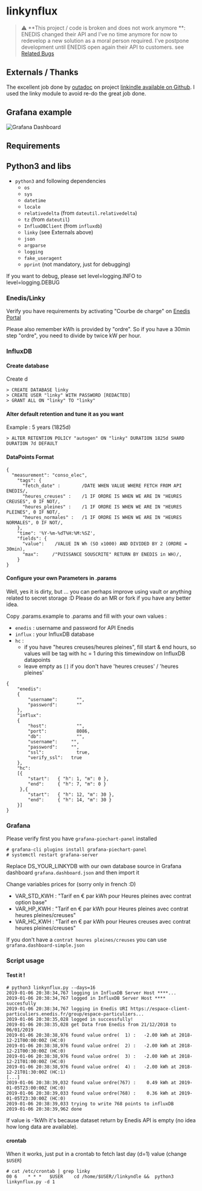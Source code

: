 # linkynflux

> :warning: **This project / code is broken and does not work anymore **: ENEDIS changed their API and I've no time anymore for now to redevelop a new solution as a moral person required. I've postpone development until ENEDIS open again their API to customers. see [Related Bugs](https://github.com/beufanet/linkyndle/issues/28)

## Externals / Thanks

The excellent job done by [outadoc](https://github.com/outadoc/) on project [linkindle available on Github](https://github.com/outadoc/linkindle). I used the linky module to avoid re-do the great job done.

## Grafana example

![Grafana Dashboard](https://raw.githubusercontent.com/beufanet/linkyndle/master/grafana.png)

## Requirements

## Python3 and libs

- `python3` and following dependencies
  - `os`
  - `sys`
  - `datetime`
  - `locale`
  - `relativedelta` (from `dateutil.relativedelta`)
  - `tz` (from `dateutil`)
  - `InfluxDBClient` (from `influxdb`)
  - `linky` (see Externals above)
  - `json`
  - `argparse`
  - `logging`
  - `fake_useragent`
  - `pprint` (not mandatory, just for debugging)

If you want to debug, please set level=logging.INFO to level=logging.DEBUG

### Enedis/Linky

Verify you have requirements by activating "Courbe de charge" on [Enedis Portal](https://espace-client-particuliers.enedis.fr/group/espace-particuliers/courbe-de-charge)

Please also remember kWh is provided by "ordre". So if you have a 30min step "ordre", you need to divide by twice kW per hour.

### InfluxDB

#### Create database

Create d
```
> CREATE DATABASE linky
> CREATE USER "linky" WITH PASSWORD [REDACTED]
> GRANT ALL ON "linky" TO "linky"
```

#### Alter default retention and tune it as you want

Example : 5 years (1825d)
```
> ALTER RETENTION POLICY "autogen" ON "linky" DURATION 1825d SHARD DURATION 7d DEFAULT
```

#### DataPoints Format

```
{
  "measurement": "conso_elec",
    "tags": {
      "fetch_date" :        /DATE WHEN VALUE WHERE FETCH FROM API ENEDIS/,
      "heures_creuses" :    /1 IF ORDRE IS WHEN WE ARE IN "HEURES CREUSES", 0 IF NOT/,
      "heures_pleines" :    /1 IF ORDRE IS WHEN WE ARE IN "HEURES PLEINES", 0 IF NOT/,
      "heures_normales" :   /1 IF ORDRE IS WHEN WE ARE IN "HEURES NORMALES", 0 IF NOT/,
    },
    "time": '%Y-%m-%dT%H:%M:%SZ',
    "fields": {
      "value":    /VALUE IN Wh (SO x1000) AND DIVIDED BY 2 (ORDRE = 30min),
      "max":     /"PUISSANCE SOUSCRITE" RETURN BY ENEDIS in WH)/,
    }
}
```

#### Configure your own Parameters in .params

Well, yes it is dirty, but ... you can perhaps improve using vault or anything related to secret storage :D Please do an MR or fork if you have any better idea.

Copy .params.example to .params and fill with your own values :

- `enedis` : username and password for API Enedis
- `influx` : your InfluxDB database
- `hc` :
  - if you have "heures creuses/heures pleines", fill start & end hours, so values will be tag with hc = 1 during this timewindow on InfluxDB datapoints
  - leave empty as `[]` if you don't have 'heures creuses' / 'heures pleines'

```
{
    "enedis":
    {
        "username": 	  "",
        "password": 	  ""
    },
    "influx":
    {
        "host": 	      "",
        "port": 	      8086,
        "db": 		      "",
        "username":     "",
        "password":     "",
        "ssl":		      true,
        "verify_ssl": 	true
    },
    "hc":
    [{
        "start":   { "h": 1, "m": 0 },
        "end":     { "h": 7, "m": 0 }
     },{
        "start":   { "h": 12, "m": 30 },
        "end":     { "h": 14, "m": 30 }
    }]
}
```


### Grafana

Please verify first you have `grafana-piechart-panel` installed

```
# grafana-cli plugins install grafana-piechart-panel
# systemctl restart grafana-server
```

Replace DS_YOUR_LINKYDB with our own database source in Grafana dashboard `grafana.dashboard.json` and then import it

Change variables prices for (sorry only in french :D)
- VAR_STD_KWH : "Tarif en € par kWh pour Heures pleines avec contrat option base"
- VAR_HP_KWH : "Tarif en € par kWh pour Heures pleines avec contrat heures pleines/creuses"
- VAR_HC_KWH : "Tarif en € par kWh pour Heures creuses avec contrat heures pleines/creuses"

If you don't have a `contrat heures pleines/creuses` you can use `grafana.dashboard-simple.json`

### Script usage

#### Test it !

```
# python3 linkynflux.py --days=16
2019-01-06 20:38:34,767 logging in InfluxDB Server Host ****...
2019-01-06 20:38:34,767 logged in InfluxDB Server Host **** succesfully
2019-01-06 20:38:34,767 logging in Enedis URI https://espace-client-particuliers.enedis.fr/group/espace-particuliers...
2019-01-06 20:38:35,028 logged in successfully!
2019-01-06 20:38:35,028 get Data from Enedis from 21/12/2018 to 06/01/2019
2019-01-06 20:38:38,976 found value ordre(  1) :   -2.00 kWh at 2018-12-21T00:00:00Z (HC:0)
2019-01-06 20:38:38,976 found value ordre(  2) :   -2.00 kWh at 2018-12-21T00:30:00Z (HC:0)
2019-01-06 20:38:38,976 found value ordre(  3) :   -2.00 kWh at 2018-12-21T01:00:00Z (HC:0)
2019-01-06 20:38:38,976 found value ordre(  4) :   -2.00 kWh at 2018-12-21T01:30:00Z (HC:1)
[...]
2019-01-06 20:38:39,032 found value ordre(767) :    0.49 kWh at 2019-01-05T23:00:00Z (HC:0)
2019-01-06 20:38:39,033 found value ordre(768) :    0.36 kWh at 2019-01-05T23:30:00Z (HC:0)
2019-01-06 20:38:39,033 trying to write 768 points to influxDB
2019-01-06 20:38:39,962 done
```

If value is -1kWh it's because dataset return by Enedis API is empty (no idea how long data are available).

#### crontab

When it works, just put in a crontab to fetch last day (d=1) value (change `$USER`)

```
# cat /etc/crontab | grep linky
00 6    * * *   $USER    cd /home/$USER//linkyndle &&  python3 linkynflux.py -d 1
```
